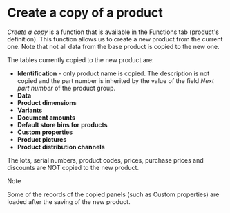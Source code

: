 # Create a copy of a product


_Create a copy_ is a function that is available in the Functions tab (product's definition). This function allows us to create a new product from the current one. Note that not all data from the base product is copied to the new one. 

The tables currently copied to the new product are: 

- **Identification** - only product name is copied. The description is not copied and the part number is inherited by the value of the field _Next part number_ of the product group.
- **Data**
- **Product dimensions**
- **Variants**
- **Document amounts**
- **Default store bins for products**
- **Custom properties**
- **Product pictures**
- **Product distribution channels**

The lots, serial numbers, product codes, prices, purchase prices and discounts are NOT copied to the new product.

> [!NOTE]
> 
> Some of the records of the copied panels (such as Custom properties) are loaded after the saving of the new product.

